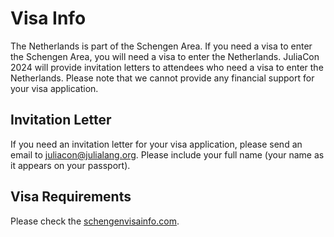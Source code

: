 # Visa Info

The Netherlands is part of the Schengen Area. If you need a visa to enter the Schengen Area, you will need a visa to enter the Netherlands. JuliaCon 2024 will provide invitation letters to attendees who need a visa to enter the Netherlands. Please note that we cannot provide any financial support for your visa application.

## Invitation Letter

If you need an invitation letter for your visa application, please send an email to
[juliacon@julialang.org](mailto:juliacon@julialang.org). Please include your full name
(your name as it appears on your passport).

## Visa Requirements

Please check the [schengenvisainfo.com](https://www.schengenvisainfo.com/).
